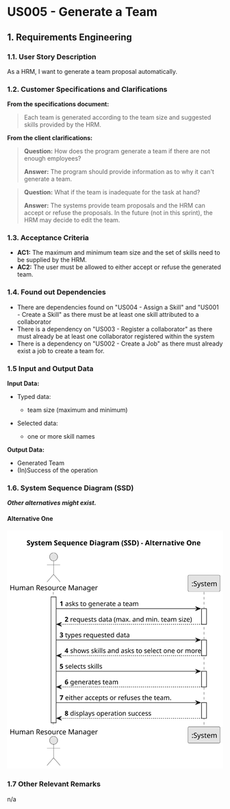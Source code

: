 # US005 - Generate a Team 


## 1. Requirements Engineering

### 1.1. User Story Description

As a HRM, I want to generate a team proposal automatically.

### 1.2. Customer Specifications and Clarifications 

**From the specifications document:**

>	Each team is generated according to the team size and suggested skills provided by the HRM.

**From the client clarifications:**

> **Question:** How does the program generate a team if there are not enough employees?
>
> **Answer:** The program should provide information as to why it can't generate a team.

> **Question:** What if the team is inadequate for the task at hand?
>
> **Answer:** The systems provide team proposals and the HRM can accept or refuse the proposals. In the future (not in this sprint), the HRM may decide to edit the team.

### 1.3. Acceptance Criteria

* **AC1:** The maximum and minimum team size and the set of skills need to be supplied by the HRM.
* **AC2:** The user must be allowed to either accept or refuse the generated team.

### 1.4. Found out Dependencies

* There are dependencies found on "US004 - Assign a Skill" and "US001 - Create a Skill"  as there must be at least one skill attributed to a collaborator 
* There is a dependency on "US003 - Register a collaborator" as there must already be at least one collaborator registered within the system
* There is a dependency on "US002 - Create a Job" as there must already exist a job to create a team for.

### 1.5 Input and Output Data

**Input Data:**

* Typed data:
    * team size (maximum and minimum)
	
* Selected data:
    * one or more skill names

**Output Data:**

* Generated Team
* (In)Success of the operation

### 1.6. System Sequence Diagram (SSD)

**_Other alternatives might exist._**

#### Alternative One

![System Sequence Diagram - Alternative One](svg/us005-system-sequence-diagram-alternative-one.svg)

### 1.7 Other Relevant Remarks

 n/a